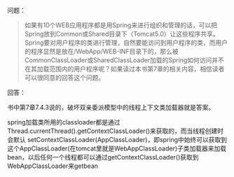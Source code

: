 问题： 
> 如果有10个WEB应用程序都是用Spring来进行组织和管理的话，可以把Spring放到Common或Shared目录下（Tomcat5.0）让这些程序共享。Spring要对用户程序的类进行管理，自然要能访问到用户程序的类，而用户的程序显然是放在/WebApp/WEB-INF目录下的，那么被CommonClassLoader或SharedClassLoader加载的Spring如何访问并不在其加载范围内的用户程序呢？如果读过本书第7章的相关内容，相信读者可以很同意的回答这个问题。

回答：

书中第7章7.4.3说的，破坏双亲委派模型中的线程上下文类加载器就是答案。

spring加载类所用的classloader都是通过Thread.currentThread().getContextClassLoader()来获取的，而当线程创建时会默认 setContextClassLoader(AppClassLoader)，即spring中始终可以获取到这个AppClassLoader(在tomcat里就是WebAppClassLoader)子类加载器来加载bean，以后任何一个线程都可以通过getContextClassLoader()获取到WebAppClassLoader来getbean


